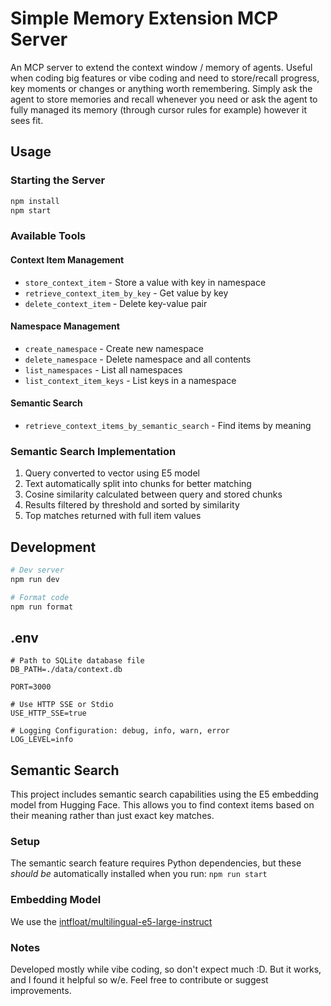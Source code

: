 # Simple Memory Extension MCP Server

An MCP server to extend the context window / memory of agents. Useful when coding big features or vibe coding and need to store/recall progress, key moments or changes or anything worth remembering. Simply ask the agent to store memories and recall whenever you need or ask the agent to fully managed its memory (through cursor rules for example) however it sees fit.

## Usage

### Starting the Server

```bash
npm install
npm start
```

### Available Tools

#### Context Item Management
- `store_context_item` - Store a value with key in namespace
- `retrieve_context_item_by_key` - Get value by key
- `delete_context_item` - Delete key-value pair

#### Namespace Management
- `create_namespace` - Create new namespace
- `delete_namespace` - Delete namespace and all contents
- `list_namespaces` - List all namespaces
- `list_context_item_keys` - List keys in a namespace

#### Semantic Search
- `retrieve_context_items_by_semantic_search` - Find items by meaning

### Semantic Search Implementation

1. Query converted to vector using E5 model
2. Text automatically split into chunks for better matching
3. Cosine similarity calculated between query and stored chunks
4. Results filtered by threshold and sorted by similarity
5. Top matches returned with full item values

## Development

```bash
# Dev server
npm run dev

# Format code
npm run format
```

## .env

```
# Path to SQLite database file
DB_PATH=./data/context.db

PORT=3000

# Use HTTP SSE or Stdio
USE_HTTP_SSE=true

# Logging Configuration: debug, info, warn, error
LOG_LEVEL=info
```

## Semantic Search

This project includes semantic search capabilities using the E5 embedding model from Hugging Face. This allows you to find context items based on their meaning rather than just exact key matches.

### Setup

The semantic search feature requires Python dependencies, but these *should be* automatically installed when you run: `npm run start`

### Embedding Model

We use the [intfloat/multilingual-e5-large-instruct](https://huggingface.co/intfloat/multilingual-e5-large-instruct)


### Notes

Developed mostly while vibe coding, so don't expect much :D. But it works, and I found it helpful so w/e. Feel free to contribute or suggest improvements.
